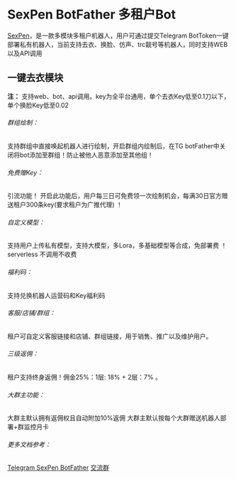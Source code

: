 # SexPen BotFather 多租户Bot

[SexPen](https://t.me/SexPenFatherBot)，是一款多模块多租户机器人，用户可通过提交Telegram BotToken一键部署私有机器人，当前支持去衣、换脸、仿声、trc靓号等机器人，同时支持WEB以及API调用

## 一键去衣模块

**注：** 支持web、bot、api调用。key为全平台通用，单个去衣Key低至0.1刀以下，单个换脸Key低至0.02

###### 群组绘制：

支持群组中直接唤起机器人进行绘制，开启群组内绘制后，在TG botFather中关闭将bot添加至群组！防止被他人恶意添加至其他组！

###### 免费赠Key：

引流功能！ 开启此功能后，用户每三日可免费领一次绘制机会，每满30日官方赠送租户300条key(要求租户为广推代理) ！

###### 自定义模型：

支持用户上传私有模型，支持大模型，多Lora，多基础模型等合成，免部署费 ！serverless 不调用不收费

###### 福利码：

支持兑换机器人运营码和Key福利码

###### 客服/店铺/群组：

租户可自定义客服链接和店铺、群组链接，用于销售、推广以及维护用户。

###### 三级返佣：

租户支持终身返佣！佣金25%：1层: 18% + 2层：7% 。

###### 大群主功能：

大群主默认拥有返佣权且自动附加10%返佣
大群主默认按每个大群赠送机器人部署+群监控月卡

###### 更多文档参考：

[Telegram SexPen BotFather](https://t.me/SexPenFatherBot)
[交流群](https://t.me/SexPenGroup)
